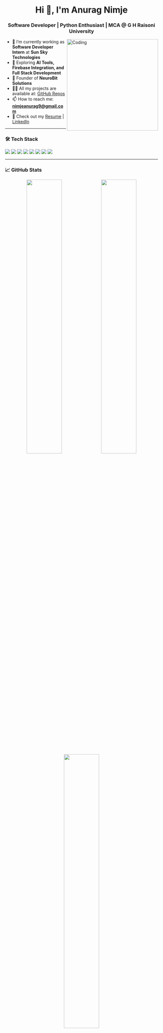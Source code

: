 <h1 align="center">Hi 👋, I'm Anurag Nimje</h1>
<h3 align="center">Software Developer | Python Enthusiast | MCA @ G H Raisoni University</h3>

<img align="right" alt="Coding" width="300" src="https://media.giphy.com/media/qgQUggAC3Pfv687qPC/giphy.gif">

- 🔭 I’m currently working as **Software Developer Intern** at **Sun Sky Technologies**  
- 🌱 Exploring **AI Tools, Firebase Integration, and Full Stack Development**
- 💼 Founder of **NeuroBit Solutions**
- 👨‍💻 All my projects are available at: [GitHub Repos](https://github.com/anuragnimje5925a228)
- 📫 How to reach me: **nimjeanurag9@gmail.com**
- 📝 Check out my [Resume](#) | [LinkedIn](https://www.linkedin.com/in/anuragnimje5925a228)

---

### 🛠️ Tech Stack
<p>
  <img src="https://img.shields.io/badge/Python-3670A0?style=for-the-badge&logo=python&logoColor=fff"/>
  <img src="https://img.shields.io/badge/Flask-000000?style=for-the-badge&logo=flask&logoColor=white"/>
  <img src="https://img.shields.io/badge/Firebase-FFCA28?style=for-the-badge&logo=firebase&logoColor=000"/>
  <img src="https://img.shields.io/badge/HTML5-E34F26?style=for-the-badge&logo=html5&logoColor=fff"/>
  <img src="https://img.shields.io/badge/CSS3-1572B6?style=for-the-badge&logo=css3&logoColor=fff"/>
  <img src="https://img.shields.io/badge/JavaScript-000?style=for-the-badge&logo=javascript"/>
  <img src="https://img.shields.io/badge/React-20232A?style=for-the-badge&logo=react&logoColor=61DAFB"/>
  <img src="https://img.shields.io/badge/GitHub-181717?style=for-the-badge&logo=github"/>
</p>

---

### 📈 GitHub Stats
<p align="center">
  <img src="https://github-readme-stats.vercel.app/api?username=anuragnimje5925a228&show_icons=true&theme=radical" width="48%"/>
  <img src="https://github-readme-streak-stats.herokuapp.com/?user=anuragnimje5925a228&theme=radical" width="48%"/>
</p>
<p align="center">
  <img src="https://github-readme-stats.vercel.app/api/top-langs/?username=anuragnimje5925a228&layout=compact&theme=radical" width="48%"/>
</p>

---

### 📌 Pinned Projects
- 🔹 [NeuroBit Solutions Website](https://github.com/anuragnimje5925a228/neurobit-solutions)
- 🔹 [Nuvorex Global Tech Admin Panel](#)
- 🔹 [Recharge Web App UI](#)
- 🔹 [Python-Firebase Chatbot Integration](#)

---

### 🌐 Let's Connect
[![LinkedIn](https://img.shields.io/badge/LinkedIn-blue?style=for-the-badge&logo=linkedin&logoColor=white)](https://www.linkedin.com/in/anuragnimje5925a228)
[![Instagram](https://img.shields.io/badge/Instagram-pink?style=for-the-badge&logo=instagram&logoColor=white)](#)
[![GitHub](https://img.shields.io/badge/GitHub-000?style=for-the-badge&logo=github&logoColor=white)](https://github.com/anuragnimje5925a228)

---
